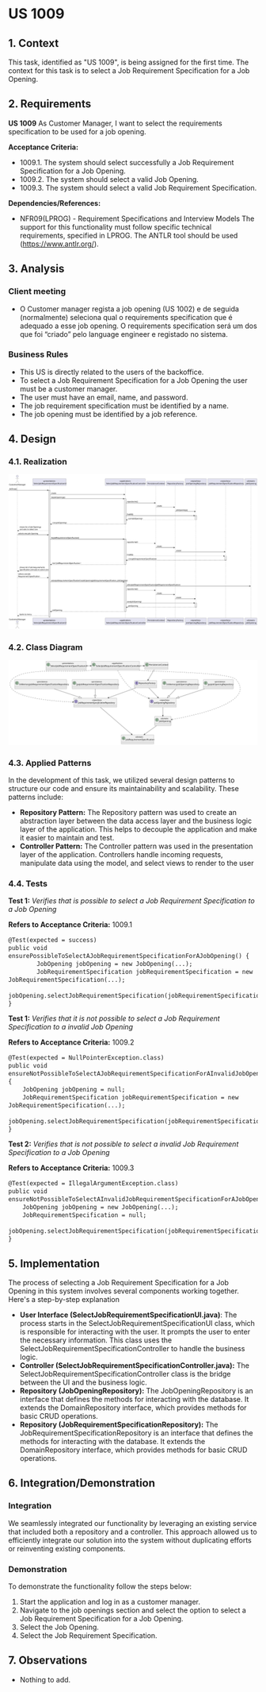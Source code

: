 # US 1009

## 1. Context

This task, identified as "US 1009", is being assigned for the first time. The context for this task is to select a Job Requirement Specification for a Job Opening.

## 2. Requirements

**US 1009** As Customer Manager, I want to select the requirements specification to be used
for a job opening.

**Acceptance Criteria:**
- 1009.1. The system should select successfully a Job Requirement Specification for a Job Opening.
- 1009.2. The system should select a valid Job Opening.
- 1009.3. The system should select a valid Job Requirement Specification.

**Dependencies/References:**

- NFR09(LPROG) - Requirement Specifications and Interview Models The support
  for this functionality must follow specific technical requirements, specified in LPROG.
  The ANTLR tool should be used (https://www.antlr.org/).

## 3. Analysis

### Client meeting

-  O Customer manager regista a job opening (US 1002) e de seguida (normalmente) seleciona qual o requirements specification que é adequado a esse job opening. O requirements specification será um dos que foi “criado” pelo language engineer e registado no sistema.

### Business Rules

- This US is directly related to the users of the backoffice.
- To select a Job Requirement Specification for a Job Opening the user must be a customer manager.
- The user must have an email, name, and password.
- The job requirement specification must be identified by a name.
- The job opening must be identified by a job reference.

## 4. Design

### 4.1. Realization

![SD](SD/SD.svg)

### 4.2. Class Diagram

![CD](CD/CD.svg)

### 4.3. Applied Patterns

In the development of this task, we utilized several design patterns to structure our code and ensure its
maintainability and scalability. These patterns include:


- **Repository Pattern:** The Repository pattern was used to create an abstraction layer between the data access layer
  and the business logic layer of the application. This helps to decouple the application and make it easier to maintain
  and test.
- **Controller Pattern:** The Controller pattern was used in the presentation layer of the application. Controllers
  handle incoming requests, manipulate data using the model, and select views to render to the user

### 4.4. Tests

**Test 1:** *Verifies that is possible to select a Job Requirement Specification to a Job Opening*

**Refers to Acceptance Criteria:** 1009.1

```
@Test(expected = success)
public void ensurePossibleToSelectAJobRequirementSpecificationForAJobOpening() {
        JobOpening jobOpening = new JobOpening(...);
        JobRequirementSpecification jobRequirementSpecification = new JobRequirementSpecification(...);
        jobOpening.selectJobRequirementSpecification(jobRequirementSpecification);
}
```

**Test 1:** *Verifies that it is not possible to select a Job Requirement Specification to a invalid Job Opening*

**Refers to Acceptance Criteria:** 1009.2


```
@Test(expected = NullPointerException.class)
public void ensureNotPossibleToSelectAJobRequirementSpecificationForAInvalidJobOpening() {
	JobOpening jobOpening = null;
	JobRequirementSpecification jobRequirementSpecification = new JobRequirementSpecification(...);
	jobOpening.selectJobRequirementSpecification(jobRequirementSpecification);
}
````

**Test 2:** *Verifies that is not possible to select a invalid Job Requirement Specification to a Job Opening*

**Refers to Acceptance Criteria:** 1009.3

```
@Test(expected = IllegalArgumentException.class)
public void ensureNotPossibleToSelectAInvalidJobRequirementSpecificationForAJobOpening()
    JobOpening jobOpening = new JobOpening(...);
    JobRequirementSpecification = null;
    jobOpening.selectJobRequirementSpecification(jobRequirementSpecification);
}
```

## 5. Implementation

The process of selecting a Job Requirement Specification for a Job Opening in this system involves several components working together. Here's a step-by-step
explanation

- **User Interface (SelectJobRequirementSpecificationUI.java)**: The process starts in the SelectJobRequirementSpecificationUI class, which is
  responsible for interacting
  with the user. It prompts the user to enter the necessary information.
  This class uses the SelectJobRequirementSpecificationController to handle the business logic.
- **Controller (SelectJobRequirementSpecificationController.java):** The SelectJobRequirementSpecificationController class is the bridge between the
  UI and the business
  logic.
- **Repository (JobOpeningRepository):** The JobOpeningRepository is an interface that defines the methods for
  interacting with the
  database. It extends the DomainRepository interface, which provides methods for basic CRUD operations.
- **Repository (JobRequirementSpecificationRepository):** The JobRequirementSpecificationRepository is an interface that defines the methods for
  interacting with the
  database. It extends the DomainRepository interface, which provides methods for basic CRUD operations.

## 6. Integration/Demonstration

### Integration

We seamlessly integrated our functionality by leveraging an existing service that included both a repository and a
controller. This approach allowed us to efficiently integrate our solution into the system without duplicating efforts
or reinventing existing components.

### Demonstration

To demonstrate the functionality follow the steps below:

1. Start the application and log in as a customer manager.
2. Navigate to the job openings section and select the option to select a Job Requirement Specification for a Job Opening.
3. Select the Job Opening.
4. Select the Job Requirement Specification.

## 7. Observations

- Nothing to add.